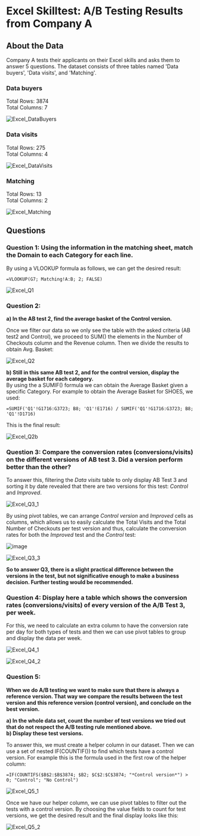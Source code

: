# Excel Skilltest: A/B Testing Results from Company A
## About the Data
Company A tests their applicants on their Excel skills and asks them to answer 5 questions. The dataset consists of three tables named 'Data buyers', 'Data visits', and 'Matching'.

### Data buyers

Total Rows: 3874  
Total Columns: 7

![Excel_DataBuyers](https://github.com/zefrios/data-analyst-portfolio_cesar-frias/assets/83305620/5a36da00-0a8a-4ad7-98b5-7f3a8e33bf62)

### Data visits
Total Rows: 275  
Total Columns: 4  

![Excel_DataVisits](https://github.com/zefrios/data-analyst-portfolio_cesar-frias/assets/83305620/8c255653-ad48-41d0-b888-4ff9e7e53b36)

### Matching
Total Rows: 13  
Total Columns: 2  

![Excel_Matching](https://github.com/zefrios/data-analyst-portfolio_cesar-frias/assets/83305620/420de7b0-ffd1-4e05-830d-81a40b12a42f)

## Questions

### Question 1: Using the information in the matching sheet, match the Domain to each Category for each line.
By using a VLOOKUP formula as follows, we can get the desired result:  
```Excel
=VLOOKUP(G7; Matching!A:B; 2; FALSE)
```
![Excel_Q1](https://github.com/zefrios/data-analyst-portfolio_cesar-frias/assets/83305620/2f317417-7cf4-43b3-8ed1-306a43c0227f)

### Question 2: 
**a) In the AB test 2, find the average basket of the Control version.**  

Once we filter our data so we only see the table with the asked criteria (AB test2 and Control), we proceed to SUM() the elements in the Number of Checkouts column and the Revenue column. Then we divide the results to obtain Avg. Basket:  

![Excel_Q2](https://github.com/zefrios/data-analyst-portfolio_cesar-frias/assets/83305620/33d3a866-a0f7-4a67-b4d5-3eabcf8adc97)

**b) Still in this same AB test 2, and for the control version, display the average basket for each category.**  
By using the a SUMIF() formula we can obtain the Average Basket given a specific Category. For example to obtain the Average Basket for SHOES, we used:
```Excel
=SUMIF('Q1'!G1716:G3723; B8; 'Q1'!E1716) / SUMIF('Q1'!G1716:G3723; B8; 'Q1'!D1716)
```
This is the final result:  

![Excel_Q2b](https://github.com/zefrios/data-analyst-portfolio_cesar-frias/assets/83305620/83cb7443-9ae0-4dfd-a59d-c4e5e5de81f7)

### Question 3: Compare the conversion rates (conversions/visits) on the different versions of AB test 3. Did a version perform better than the other?  
To answer this, filtering the *Data visits* table to only display AB Test 3 and sorting it by date revealed that there are two versions for this test: *Control* and *Improved*.  

![Excel_Q3_1](https://github.com/zefrios/data-analyst-portfolio_cesar-frias/assets/83305620/300fd739-6a9d-43dd-aeb3-265f72c26f5f)

By using pivot tables, we can arrange *Control version* and *Improved* cells as columns, which allows us to easily calculate the Total Visits and the Total Number of Checkouts per test version and thus, calculate the conversion rates for both the *Improved* test and the *Control* test:  

![image](https://github.com/zefrios/data-analyst-portfolio_cesar-frias/assets/83305620/21e9dcab-631c-43d4-ab55-a8956aeeea4a)

![Excel_Q3_3](https://github.com/zefrios/data-analyst-portfolio_cesar-frias/assets/83305620/28602173-621d-44f5-8926-6fb1cab87614)

**So to answer Q3, there is a slight practical difference between the versions in the test, but not significative enough to make a business decision. Further testing would be recommended.**

### Question 4: Display here a table which shows the conversion rates (conversions/visits) of every version of the A/B Test 3, per week.  
For this, we need to calculate an extra column to have the conversion rate per day for both types of tests and then we can use pivot tables to group and display the data per week.  

![Excel_Q4_1](https://github.com/zefrios/data-analyst-portfolio_cesar-frias/assets/83305620/e0272c20-ef2e-4fa0-b67d-eb5fc8fddc04)

![Excel_Q4_2](https://github.com/zefrios/data-analyst-portfolio_cesar-frias/assets/83305620/9675f0a3-98f8-4255-93df-514453c7304c)

### Question 5: 
**When we do A/B testing we want to make sure that there is always a reference version. That way we compare the results between the test version and this reference version (control version), and conclude on the best version.**  

**a) In the whole data set, count the number of test versions we tried out that do not respect the A/B testing rule mentioned above.**  
**b) Display these test versions.**  

To answer this, we must create a helper column in our dataset. Then we can use a set of nested IF(COUNTIF()) to find which tests have a control version. For example this is the formula used in the first row of the helper column:  
```
=IF(COUNTIFS($B$2:$B$3874; $B2; $C$2:$C$3874; "*Control version*") > 0; "Control"; "No Control")
```
![Excel_Q5_1](https://github.com/zefrios/data-analyst-portfolio_cesar-frias/assets/83305620/4a5ada51-f2f4-41e6-9c87-e9ee20d771e4)

Once we have our helper column, we can use pivot tables to filter out the tests with a control version. By choosing the value fields to count for test versions, we get the desired result and the final display looks like this:  

![Excel_Q5_2](https://github.com/zefrios/data-analyst-portfolio_cesar-frias/assets/83305620/d706f41a-be83-4b8a-a1d0-ccd6e36b937f)




